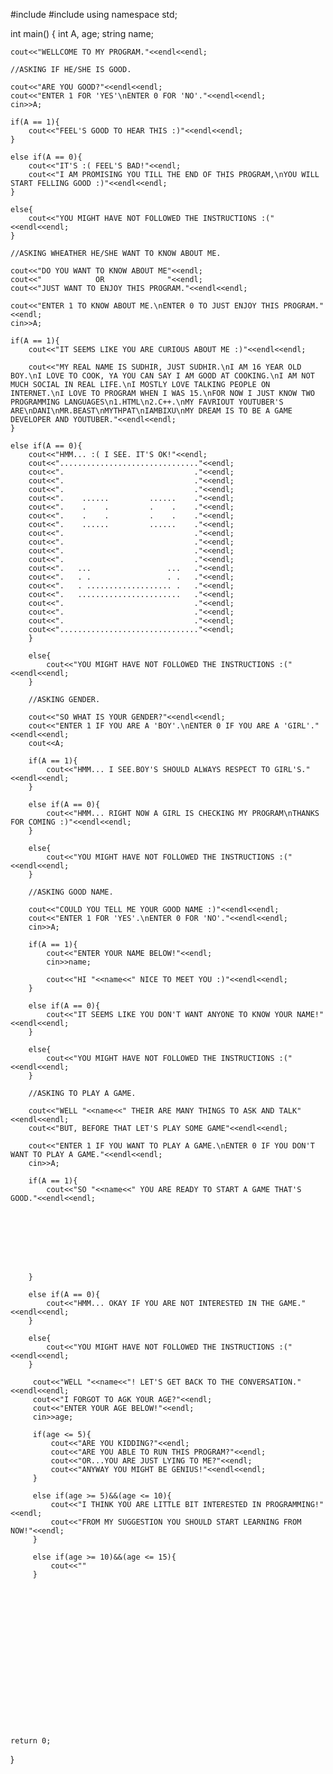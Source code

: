 #include <iostream>
#include <string>
using namespace std;

int main()
{
    int A, age;
    string name;
    
    cout<<"WELLCOME TO MY PROGRAM."<<endl<<endl;
    
    //ASKING IF HE/SHE IS GOOD.
    
    cout<<"ARE YOU GOOD?"<<endl<<endl;
    cout<<"ENTER 1 FOR 'YES'\nENTER 0 FOR 'NO'."<<endl<<endl;
    cin>>A;
    
    if(A == 1){
        cout<<"FEEL'S GOOD TO HEAR THIS :)"<<endl<<endl;
    }
    
    else if(A == 0){
        cout<<"IT'S :( FEEL'S BAD!"<<endl;
        cout<<"I AM PROMISING YOU TILL THE END OF THIS PROGRAM,\nYOU WILL START FELLING GOOD :)"<<endl<<endl;
    }
    
    else{
        cout<<"YOU MIGHT HAVE NOT FOLLOWED THE INSTRUCTIONS :("<<endl<<endl;
    }
    
    //ASKING WHEATHER HE/SHE WANT TO KNOW ABOUT ME.
    
    cout<<"DO YOU WANT TO KNOW ABOUT ME"<<endl;
    cout<<"            OR              "<<endl;
    cout<<"JUST WANT TO ENJOY THIS PROGRAM."<<endl<<endl;
    
    cout<<"ENTER 1 TO KNOW ABOUT ME.\nENTER 0 TO JUST ENJOY THIS PROGRAM."<<endl;
    cin>>A;
    
    if(A == 1){
        cout<<"IT SEEMS LIKE YOU ARE CURIOUS ABOUT ME :)"<<endl<<endl;
        
        cout<<"MY REAL NAME IS SUDHIR, JUST SUDHIR.\nI AM 16 YEAR OLD BOY.\nI LOVE TO COOK, YA YOU CAN SAY I AM GOOD AT COOKING.\nI AM NOT MUCH SOCIAL IN REAL LIFE.\nI MOSTLY LOVE TALKING PEOPLE ON INTERNET.\nI LOVE TO PROGRAM WHEN I WAS 15.\nFOR NOW I JUST KNOW TWO PROGRAMMING LANGUAGES\n1.HTML\n2.C++.\nMY FAVRIOUT YOUTUBER'S ARE\nDANI\nMR.BEAST\nMYTHPAT\nIAMBIXU\nMY DREAM IS TO BE A GAME DEVELOPER AND YOUTUBER."<<endl<<endl;
    }
    
    else if(A == 0){
        cout<<"HMM... :( I SEE. IT'S OK!"<<endl;
        cout<<"..............................."<<endl;
        cout<<".                             ."<<endl;
        cout<<".                             ."<<endl;
        cout<<".                             ."<<endl;
        cout<<".    ......         ......    ."<<endl;
        cout<<".    .    .         .    .    ."<<endl;
        cout<<".    .    .         .    .    ."<<endl; 
        cout<<".    ......         ......    ."<<endl;
        cout<<".                             ."<<endl;
        cout<<".                             ."<<endl;
        cout<<".                             ."<<endl;
        cout<<".                             ."<<endl;
        cout<<".   ...                 ...   ."<<endl;
        cout<<".   . .                 . .   ."<<endl;
        cout<<".   . ................... .   ."<<endl; 
        cout<<".   .......................   ."<<endl;
        cout<<".                             ."<<endl;
        cout<<".                             ."<<endl;
        cout<<".                             ."<<endl; 
        cout<<"..............................."<<endl;
        }
        
        else{
            cout<<"YOU MIGHT HAVE NOT FOLLOWED THE INSTRUCTIONS :("<<endl<<endl;
        }
        
        //ASKING GENDER.
        
        cout<<"SO WHAT IS YOUR GENDER?"<<endl<<endl;
        cout<<"ENTER 1 IF YOU ARE A 'BOY'.\nENTER 0 IF YOU ARE A 'GIRL'."<<endl<<endl;
        cout<<A;
        
        if(A == 1){
            cout<<"HMM... I SEE.BOY'S SHOULD ALWAYS RESPECT TO GIRL'S."<<endl<<endl;
        }
        
        else if(A == 0){
            cout<<"HMM... RIGHT NOW A GIRL IS CHECKING MY PROGRAM\nTHANKS FOR COMING :)"<<endl<<endl;
        }
        
        else{
            cout<<"YOU MIGHT HAVE NOT FOLLOWED THE INSTRUCTIONS :("<<endl<<endl;
        }
        
        //ASKING GOOD NAME.
        
        cout<<"COULD YOU TELL ME YOUR GOOD NAME :)"<<endl<<endl;
        cout<<"ENTER 1 FOR 'YES'.\nENTER 0 FOR 'NO'."<<endl<<endl;
        cin>>A;
        
        if(A == 1){
            cout<<"ENTER YOUR NAME BELOW!"<<endl;
            cin>>name;
            
            cout<<"HI "<<name<<" NICE TO MEET YOU :)"<<endl<<endl;
        }
        
        else if(A == 0){
            cout<<"IT SEEMS LIKE YOU DON'T WANT ANYONE TO KNOW YOUR NAME!"<<endl<<endl;
        }
        
        else{
            cout<<"YOU MIGHT HAVE NOT FOLLOWED THE INSTRUCTIONS :("<<endl<<endl;
        }
        
        //ASKING TO PLAY A GAME.
        
        cout<<"WELL "<<name<<" THEIR ARE MANY THINGS TO ASK AND TALK"<<endl<<endl;
        cout<<"BUT, BEFORE THAT LET'S PLAY SOME GAME"<<endl<<endl;
        
        cout<<"ENTER 1 IF YOU WANT TO PLAY A GAME.\nENTER 0 IF YOU DON'T WANT TO PLAY A GAME."<<endl<<endl;
        cin>>A;
        
        if(A == 1){
            cout<<"SO "<<name<<" YOU ARE READY TO START A GAME THAT'S GOOD."<<endl<<endl;
            
            
            
            
            
            
            
            
        }
        
        else if(A == 0){
            cout<<"HMM... OKAY IF YOU ARE NOT INTERESTED IN THE GAME."<<endl<<endl;
        }
        
        else{
            cout<<"YOU MIGHT HAVE NOT FOLLOWED THE INSTRUCTIONS :("<<endl<<endl;
        }
         
         cout<<"WELL "<<name<<"! LET'S GET BACK TO THE CONVERSATION."<<endl<<endl;
         cout<<"I FORGOT TO AGK YOUR AGE?"<<endl;
         cout<<"ENTER YOUR AGE BELOW!"<<endl;
         cin>>age;
         
         if(age <= 5){
             cout<<"ARE YOU KIDDING?"<<endl;
             cout<<"ARE YOU ABLE TO RUN THIS PROGRAM?"<<endl;
             cout<<"OR...YOU ARE JUST LYING TO ME?"<<endl;
             cout<<"ANYWAY YOU MIGHT BE GENIUS!"<<endl<<endl;
         }
         
         else if(age >= 5)&&(age <= 10){
             cout<<"I THINK YOU ARE LITTLE BIT INTERESTED IN PROGRAMMING!"<<endl;
             cout<<"FROM MY SUGGESTION YOU SHOULD START LEARNING FROM NOW!"<<endl;
         }
         
         else if(age >= 10)&&(age <= 15){
             cout<<""
         }
         
         
         
         
         
         
         
         
         
         
         
         
         
         
         
         
    

    return 0;
}
